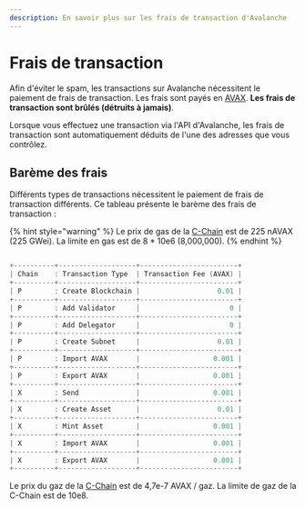 ```yaml
---
description: En savoir plus sur les frais de transaction d'Avalanche
---
```


# Frais de transaction

Afin d'éviter le spam, les transactions sur Avalanche nécessitent le paiement de frais de transaction. Les frais sont payés en [AVAX](../../#avalanche-avax-jeton). **Les frais de transaction sont brûlés \(détruits à jamais\)**.

Lorsque vous effectuez une transaction via l'API d'Avalanche, les frais de transaction sont automatiquement déduits de l'une des adresses que vous contrôlez.

## Barème des frais

Différents types de transactions nécessitent le paiement de frais de transaction différents. Ce tableau présente le barème des frais de transaction :

{% hint style="warning" %}
Le prix de gas de la [C-Chain](../../construire/apis/evm-api-c-chain.md) est de 225 nAVAX \(225 GWei\). La limite en gas est de 8 \* 10e6 \(8,000,000\).
{% endhint %}

```cpp

```

```cpp
+----------+-------------------+------------------------+
| Chain    : Transaction Type  | Transaction Fee (AVAX) |
+----------+-------------------+------------------------+
| P        : Create Blockchain |                   0.01 |
+----------+-------------------+------------------------+
| P        : Add Validator     |                      0 |
+----------+-------------------+------------------------+
| P        : Add Delegator     |                      0 |
+----------+-------------------+------------------------+
| P        : Create Subnet     |                   0.01 |
+----------+-------------------+------------------------+
| P        : Import AVAX       |                  0.001 |
+----------+-------------------+------------------------+
| P        : Export AVAX       |                  0.001 |
+----------+-------------------+------------------------+
| X        : Send              |                  0.001 |
+----------+-------------------+------------------------+
| X        : Create Asset      |                   0.01 |
+----------+-------------------+------------------------+
| X        : Mint Asset        |                  0.001 |
+----------+-------------------+------------------------+
| X        : Import AVAX       |                  0.001 |
+----------+-------------------+------------------------+
| X        : Export AVAX       |                  0.001 |
+----------+-------------------+------------------------+
```

Le prix du gaz de la [C-Chain](./#chaine-de-contrat-c-chain) est de 4,7e-7 AVAX / gaz. La limite de gaz de la C-Chain est de 10e8.

